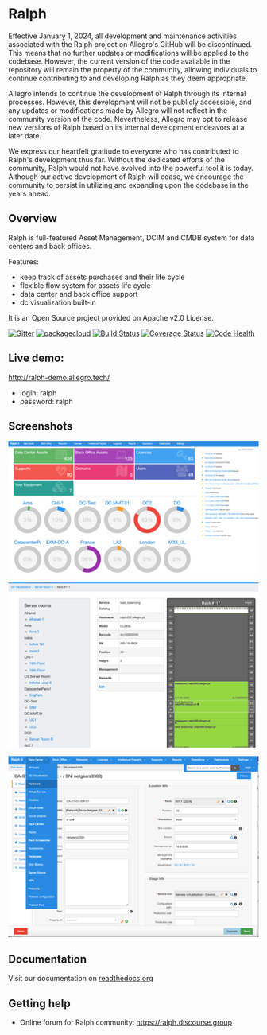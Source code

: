 # Ralph

Effective January 1, 2024, all development and maintenance activities associated with the Ralph project on Allegro's GitHub will be discontinued. This means that no further updates or modifications will be applied to the codebase. However, the current version of the code available in the repository will remain the property of the community, allowing individuals to continue contributing to and developing Ralph as they deem appropriate.

Allegro intends to continue the development of Ralph through its internal processes. However, this development will not be publicly accessible, and any updates or modifications made by Allegro will not reflect in the community version of the code. Nevertheless, Allegro may opt to release new versions of Ralph based on its internal development endeavors at a later date.

We express our heartfelt gratitude to everyone who has contributed to Ralph's development thus far. Without the dedicated efforts of the community, Ralph would not have evolved into the powerful tool it is today. Although our active development of Ralph will cease, we encourage the community to persist in utilizing and expanding upon the codebase in the years ahead.

## Overview

Ralph is full-featured Asset Management, DCIM and CMDB system for data centers and back offices.

Features:

* keep track of assets purchases and their life cycle
* flexible flow system for assets life cycle
* data center and back office support
* dc visualization built-in

It is an Open Source project provided on Apache v2.0 License.

[![Gitter](https://img.shields.io/gitter/room/gitterHQ/gitter.svg)](https://gitter.im/allegro/ralph?utm_source=badge&utm_medium=badge&utm_campaign=pr-badge&utm_content=badge)
[![packagecloud](https://img.shields.io/badge/deb-packagecloud.io-844fec.svg)](https://packagecloud.io/allegro/ralph)
[![Build Status](https://github.com/allegro/ralph/actions/workflows/main.yml/badge.svg)](https://github.com/allegro/ralph/actions/workflows/main.yml)
[![Coverage Status](https://coveralls.io/repos/allegro/ralph/badge.svg?branch=ng&service=github)](https://coveralls.io/github/allegro/ralph?branch=ng)
[![Code Health](https://landscape.io/github/allegro/ralph/ng/landscape.svg?style=flat)](https://landscape.io/github/allegro/ralph/ng)

## Live demo:

http://ralph-demo.allegro.tech/

* login: ralph
* password: ralph

## Screenshots

![img](https://github.com/allegro/ralph/blob/ng/docs/img/welcome-screen-1.png?raw=true)

![img](https://github.com/allegro/ralph/blob/ng/docs/img/welcome-screen-2.png?raw=true)

![img](https://github.com/allegro/ralph/blob/ng/docs/img/welcome-screen-3.png?raw=true)


## Documentation
Visit our documentation on [readthedocs.org](https://ralph-ng.readthedocs.org)

## Getting help

* Online forum for Ralph community: https://ralph.discourse.group
